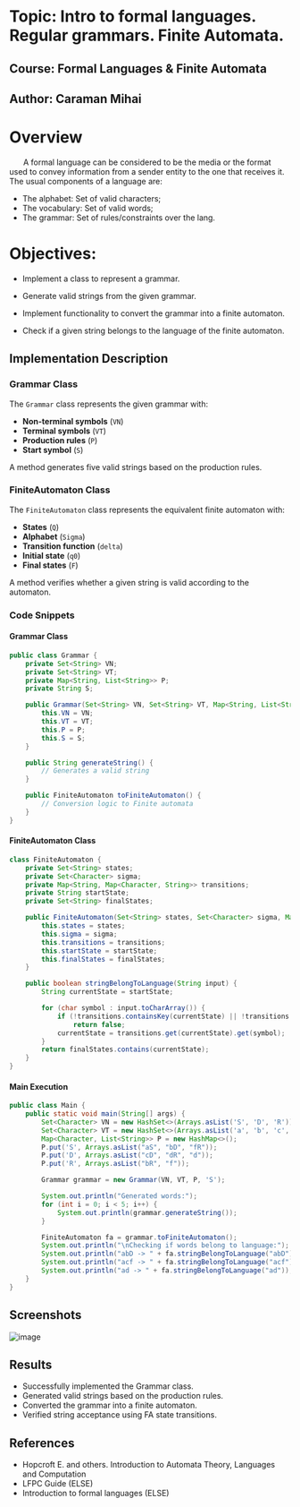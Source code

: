 # Topic: Intro to formal languages. Regular grammars. Finite Automata.
## Course: Formal Languages & Finite Automata
## Author: Caraman Mihai
# Overview
    A formal language can be considered to be the media or the format used to convey information from a sender entity to the one that receives it. The usual components of a language are:

- The alphabet: Set of valid characters;
- The vocabulary: Set of valid words;
- The grammar: Set of rules/constraints over the lang.



# Objectives:
- Implement a class to represent a grammar.

- Generate valid strings from the given grammar.

- Implement functionality to convert the grammar into a finite automaton.

- Check if a given string belongs to the language of the finite automaton.


## Implementation Description
### Grammar Class
The `Grammar` class represents the given grammar with:
- **Non-terminal symbols** (`VN`)
- **Terminal symbols** (`VT`)
- **Production rules** (`P`)
- **Start symbol** (`S`)

A method generates five valid strings based on the production rules.

### FiniteAutomaton Class
The `FiniteAutomaton` class represents the equivalent finite automaton with:
- **States** (`Q`)
- **Alphabet** (`Sigma`)
- **Transition function** (`delta`)
- **Initial state** (`q0`)
- **Final states** (`F`)

A method verifies whether a given string is valid according to the automaton.

### Code Snippets
#### Grammar Class
```java
public class Grammar {
    private Set<String> VN;
    private Set<String> VT;
    private Map<String, List<String>> P;
    private String S;

    public Grammar(Set<String> VN, Set<String> VT, Map<String, List<String>> P, String S) {
        this.VN = VN;
        this.VT = VT;
        this.P = P;
        this.S = S;
    }

    public String generateString() {
        // Generates a valid string
    }

    public FiniteAutomaton toFiniteAutomaton() {
        // Conversion logic to Finite automata
    }
}
```

#### FiniteAutomaton Class
```java
class FiniteAutomaton {
    private Set<String> states;
    private Set<Character> sigma;
    private Map<String, Map<Character, String>> transitions;
    private String startState;
    private Set<String> finalStates;

    public FiniteAutomaton(Set<String> states, Set<Character> sigma, Map<String, Map<Character, String>> transitions, String startState, Set<String> finalStates) {
        this.states = states;
        this.sigma = sigma;
        this.transitions = transitions;
        this.startState = startState;
        this.finalStates = finalStates;
    }

    public boolean stringBelongToLanguage(String input) {
        String currentState = startState;

        for (char symbol : input.toCharArray()) {
            if (!transitions.containsKey(currentState) || !transitions.get(currentState).containsKey(symbol))
                return false;
            currentState = transitions.get(currentState).get(symbol);
        }
        return finalStates.contains(currentState);
    }
}

```

#### Main Execution
```java
public class Main {
    public static void main(String[] args) {
        Set<Character> VN = new HashSet<>(Arrays.asList('S', 'D', 'R'));
        Set<Character> VT = new HashSet<>(Arrays.asList('a', 'b', 'c', 'd', 'f'));
        Map<Character, List<String>> P = new HashMap<>();
        P.put('S', Arrays.asList("aS", "bD", "fR"));
        P.put('D', Arrays.asList("cD", "dR", "d"));
        P.put('R', Arrays.asList("bR", "f"));

        Grammar grammar = new Grammar(VN, VT, P, 'S');

        System.out.println("Generated words:");
        for (int i = 0; i < 5; i++) {
            System.out.println(grammar.generateString());
        }

        FiniteAutomaton fa = grammar.toFiniteAutomaton();
        System.out.println("\nChecking if words belong to language:");
        System.out.println("abD -> " + fa.stringBelongToLanguage("abD"));
        System.out.println("acf -> " + fa.stringBelongToLanguage("acf"));
        System.out.println("ad -> " + fa.stringBelongToLanguage("ad"));
    }
}
```
## Screenshots
![image](https://github.com/user-attachments/assets/6acfc1eb-b858-4bfd-8b17-0468d2d5b138)

## Results
- Successfully implemented the Grammar class.
- Generated valid strings based on the production rules.
- Converted the grammar into a finite automaton.
- Verified string acceptance using FA state transitions.

## References

- Hopcroft E. and others. Introduction to Automata Theory, Languages and Computation
- LFPC Guide (ELSE)
- Introduction to formal languages (ELSE)
